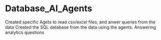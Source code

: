 # Database_AI_Agents
Created specific Agets to read csv/excel files, and anwer queries from the data
Created the SQL database from the data using the agents.
Answering analytics questions
